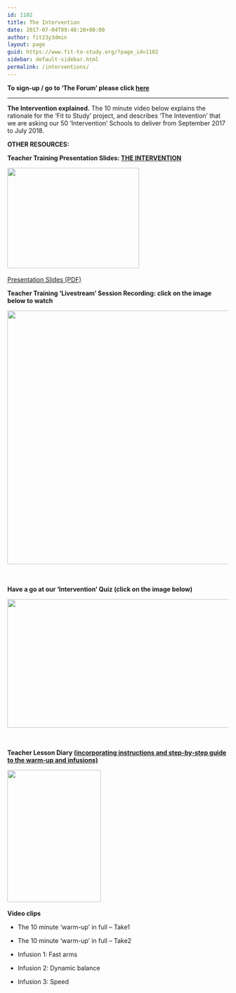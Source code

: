 ```yaml
---
id: 1102
title: The Intervention
date: 2017-07-04T09:40:20+00:00
author: fit23y3dmin
layout: page
guid: https://www.fit-to-study.org/?page_id=1102
sidebar: default-sidebar.html
permalink: /interventions/
---
```

**To sign-up / go to &#8216;The Forum&#8217; please click [here](https://www.fit-to-study.org/fit-study-intervention-forum/)**

* * *

**The Intervention explained.** The 10 minute video below explains the rationale for the &#8216;Fit to Study&#8217; project, and describes &#8216;The Intevention&#8217; that we are asking our 50 &#8216;Intervention&#8217; Schools to deliver from September 2017 to July 2018.



**OTHER RESOURCES:**

**Teacher Training Presentation Slides: [THE INTERVENTION](https://www.fit-to-study.org/wp-content/uploads/2017/07/1_Main-Trial-Intervention-Presentation-_No-Movie-.pptx)**

[<img class="alignnone wp-image-1142 size-medium" src="/wp-content/uploads/2017/08/Presentation-Slides.jpg?resize=300%2C228&#038;ssl=1" alt="" width="300" height="228" srcset="/wp-content/uploads/2017/08/Presentation-Slides.jpg?resize=300%2C228&ssl=1 300w, /wp-content/uploads/2017/08/Presentation-Slides.jpg?resize=768%2C584&ssl=1 768w, /wp-content/uploads/2017/08/Presentation-Slides.jpg?resize=1024%2C778&ssl=1 1024w, /wp-content/uploads/2017/08/Presentation-Slides.jpg?w=1354&ssl=1 1354w" sizes="(max-width: 300px) 100vw, 300px" data-recalc-dims="1" />](https://www.fit-to-study.org/wp-content/uploads/2017/07/1_Main-Trial-Intervention-Presentation-_No-Movie-.pptx)

[Presentation Slides (PDF)](https://www.fit-to-study.org/wp-content/uploads/2017/08/1_Main-Trial-Intervention-Presentation-_No-Movie.pdf)

**Teacher Training &#8216;Livestream&#8217; Session Recording: click on the image below to watch**

[<img class="alignnone wp-image-1164 size-large" src="/wp-content/uploads/2017/09/LivestreamTraining.jpg?resize=1024%2C576&#038;ssl=1" alt="" width="1024" height="576" srcset="/wp-content/uploads/2017/09/LivestreamTraining.jpg?resize=1024%2C576&ssl=1 1024w, /wp-content/uploads/2017/09/LivestreamTraining.jpg?resize=300%2C169&ssl=1 300w, /wp-content/uploads/2017/09/LivestreamTraining.jpg?resize=768%2C432&ssl=1 768w" sizes="(max-width: 1000px) 100vw, 1000px" data-recalc-dims="1" />](https://lecturecapture.brookes.ac.uk/Mediasite/Play/ae2da336bb9c4c4b8eaf8aa83a2caacb1d)

&nbsp;

**Have a go at our &#8216;Intervention&#8217; Quiz (click on the image below)**

[<img class="alignnone wp-image-1188 size-full" src="/wp-content/uploads/2017/10/FtS-Quiz.jpg?resize=582%2C292&#038;ssl=1" alt="" width="582" height="292" srcset="/wp-content/uploads/2017/10/FtS-Quiz.jpg?w=582&ssl=1 582w, /wp-content/uploads/2017/10/FtS-Quiz.jpg?resize=300%2C151&ssl=1 300w" sizes="(max-width: 582px) 100vw, 582px" data-recalc-dims="1" />](https://goo.gl/forms/BwYHH971tVZG9NAQ2)

&nbsp;

**Teacher Lesson Diary ([incorporating instructions and step-by-step guide to the warm-up and infusions)](https://www.fit-to-study.org/wp-content/uploads/2017/08/FtS_Teacher_Lesson_Diary_A5_98pp.pdf)**

[<img class="alignnone wp-image-1139 size-medium" src="/wp-content/uploads/2017/08/Teacher-Lesson-Diary.jpg?resize=213%2C300&#038;ssl=1" alt="" width="213" height="300" srcset="/wp-content/uploads/2017/08/Teacher-Lesson-Diary.jpg?resize=213%2C300&ssl=1 213w, /wp-content/uploads/2017/08/Teacher-Lesson-Diary.jpg?w=571&ssl=1 571w" sizes="(max-width: 213px) 100vw, 213px" data-recalc-dims="1" />](https://www.fit-to-study.org/wp-content/uploads/2017/08/FtS_Teacher_Lesson_Diary_A5_98pp.pdf)

**Video clips**

  * The 10 minute &#8216;warm-up&#8217; in full &#8211; Take1



  * The 10 minute &#8216;warm-up&#8217; in full &#8211; Take2



  * Infusion 1: Fast arms



  * Infusion 2: Dynamic balance



  * Infusion 3: Speed